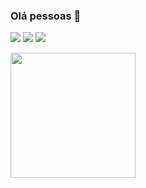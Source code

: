 ### Olá pessoas 👋


[![](https://img.shields.io/github/followers/elo1lson?label=Follow&style=social)](https://github.com/elo1lson)
![](https://visitor-badge.laobi.icu/badge?page_id=elo1lson.elo1lson)
![](https://img.shields.io/github/watchers/elo1lson/elo1lson?label=Watch)

<a href="https://github.com/Gurupreet">
  <img align="left" width="200px" src="https://github-readme-stats.vercel.app/api/top-langs/?username=elo1lson&theme=dracula&hide_langs_below=2" />
</a>
